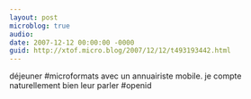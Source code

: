 ```yaml
---
layout: post
microblog: true
audio: 
date: 2007-12-12 00:00:00 -0000
guid: http://xtof.micro.blog/2007/12/12/t493193442.html
---
```

déjeuner #microformats avec un annuairiste mobile. je compte naturellement bien leur parler #openid
